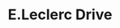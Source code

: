 ---
title: "E.Leclerc Drive"
url: /saintes/e-leclerc-drive-zac-de-domaine-de-terrefort/
shop: Außenstelle
---